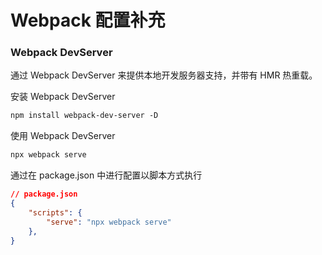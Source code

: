# Webpack 配置补充

### Webpack DevServer

通过 Webpack DevServer 来提供本地开发服务器支持，并带有 HMR 热重载。

安装 Webpack DevServer

```ps
npm install webpack-dev-server -D
```

使用 Webpack DevServer

```ps
npx webpack serve
```

通过在 package.json 中进行配置以脚本方式执行

```json
// package.json
{
    "scripts": {
        "serve": "npx webpack serve"
    },
}


